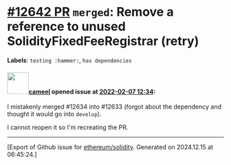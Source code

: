 # [\#12642 PR](https://github.com/ethereum/solidity/pull/12642) `merged`: Remove a reference to unused SolidityFixedFeeRegistrar (retry)
**Labels**: `testing :hammer:`, `has dependencies`


#### <img src="https://avatars.githubusercontent.com/u/137030?v=4" width="50">[cameel](https://github.com/cameel) opened issue at [2022-02-07 12:34](https://github.com/ethereum/solidity/pull/12642):

I mistakenly merged #12634 into #12633 (forgot about the dependency and thought it would go into `develop`).

I cannot reopen it so I'm recreating the PR.




-------------------------------------------------------------------------------



[Export of Github issue for [ethereum/solidity](https://github.com/ethereum/solidity). Generated on 2024.12.15 at 06:45:24.]
